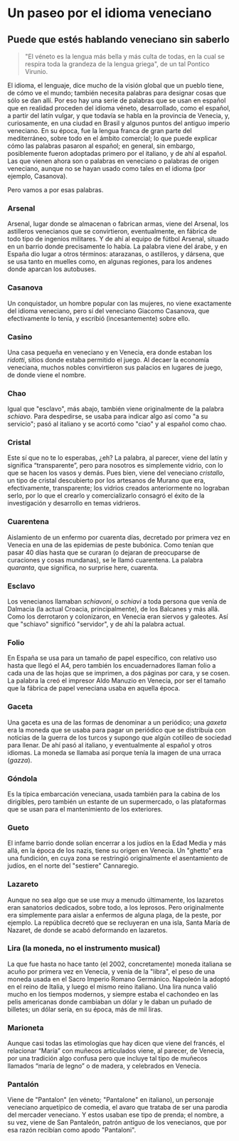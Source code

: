 # Un paseo por el idioma veneciano
## Puede que estés hablando veneciano sin saberlo

> "El véneto es la lengua más bella y más culta de todas, en la cual se respira
> toda la grandeza de la lengua griega", de un tal Pontico Virunio.

El idioma, el lenguaje, dice mucho de la visión global que un pueblo tiene, de
cómo ve el mundo; también necesita palabras para designar cosas que sólo se dan
allí. Por eso hay una serie de palabras que se usan en español que en realidad
proceden del idioma véneto, desarrollado, como el español, a partir del latín
vulgar, y que todavía se habla en la provincia de Venecia, y, curiosamente, en
una ciudad en Brasil y algunos puntos del antiguo imperio veneciano. En su
época, fue la lengua franca de gran parte del mediterráneo, sobre todo en el
ámbito comercial; lo que puede explicar cómo las palabras pasaron al español; en
general, sin embargo, posiblemente fueron adoptadas primero por el italiano, y
de ahí al español. Las que vienen ahora son o palabras en veneciano o palabras de origen veneciano, aunque no se hayan usado como tales en el idioma (por ejemplo, Casanova).

Pero vamos a por esas palabras.

### Arsenal

Arsenal, lugar donde se almacenan o fabrican armas, viene del Arsenal, los
astilleros venecianos que se convirtieron, eventualmente, en fábrica de todo
tipo de ingenios militares. Y de ahí al equipo de fútbol Arsenal, situado en un
barrio donde precisamente lo había. La palabra viene del árabe, y en España dio
lugar a otros términos: atarazanas, o astilleros, y dársena, que se usa tanto en
muelles como, en algunas regiones, para los andenes donde aparcan los autobuses.

### Casanova

Un conquistador, un hombre popular con las mujeres, no viene exactamente del
idioma veneciano, pero sí del veneciano Giacomo Casanova, que efectivamente lo
tenía, y escribió (incesantemente) sobre ello.

### Casino

Una casa pequeña en veneciano y en Venecia, era donde estaban los *ridotti*,
sitios donde estaba permitido el juego. Al decaer la economía veneciana, muchos
nobles convirtieron sus palacios en lugares de juego, de donde viene el nombre.

### Chao

Igual que "esclavo", más abajo, también viene originalmente de la palabra
*schiavo*. Para despedirse, se usaba para indicar algo así como "a su
servicio"; pasó al italiano y se acortó como "ciao" y al español como chao.

### Cristal

Este sí que no te lo esperabas, ¿eh? La palabra, al parecer, viene del latín y significa “transparente”, pero para nosotros es simplemente vidrio, con lo que se hacen los vasos y demás. Pues bien, viene del veneciano *cristallo*, un tipo de cristal descubierto por los artesanos de Murano que era, efectivamente, transparente; los vidrios creados anteriormente no lograban serlo, por lo que el crearlo y comercializarlo consagró el éxito de la investigación y desarrollo en temas vidrieros.

### Cuarentena

Aislamiento de un enfermo por cuarenta días, decretado por primera vez en Venecia en una de las epidemias de peste bubónica. Como tenían que pasar 40 días hasta que se curaran (o dejaran de preocuparse de curaciones y cosas mundanas), se le llamó cuarentena. La palabra *quaranta*, que significa, no surprise here, cuarenta.

### Esclavo

Los venecianos llamaban *schiavoni*, o *schiavi* a toda persona que venía de
Dalmacia (la actual Croacia, principalmente), de los Balcanes y más allá. Como
los derrotaron y colonizaron, en
Venecia eran siervos y galeotes. Así que "schiavo" significó "servidor", y de
ahí la palabra actual.

### Folio

En España se usa para un tamaño de papel específico, con relativo uso hasta que llegó el A4, pero también los encuadernadores llaman folio a cada una de las hojas que se imprimen, a dos páginas por cara, y se cosen. La palabra la creó el impresor Aldo Manuzio en Venecia, por ser el tamaño que la fábrica de papel veneciana usaba en aquella época.

### Gaceta

Una gaceta es una de las formas de denominar a un periódico; una *gaxeta* era la moneda que se usaba para pagar un periódico que se distribuía con noticias de la guerra de los turcos y supongo que algún cotilleo de sociedad para llenar. De ahí pasó al italiano, y eventualmente al español y otros idiomas. La moneda se llamaba así porque tenía la imagen de una urraca (*gazza*).

### Góndola

Es la típica embarcación veneciana, usada también para la cabina de los
dirigibles, pero también un estante de un supermercado, o las plataformas que se
usan para el mantenimiento de los exteriores.

### Gueto

El infame barrio donde solían encerrar a los judíos en la Edad Media y más allá,
en la época de los nazis, tiene su origen en Venecia. Un "ghetto" era una
fundición, en cuya zona se restringió originalmente el asentamiento de
judíos, en el norte del "sestiere" Cannaregio.

### Lazareto

Aunque no sea algo que se use muy a menudo últimamente, los lazaretos eran sanatorios dedicados, sobre todo, a los leprosos. Pero originalmente era simplemente para aislar a enfermos de alguna plaga, de la peste, por ejemplo. La república decretó que se recluyeran en una isla, Santa María de Nazaret, de donde se acabó deformando en lazaretos.

### Lira (la moneda, no el instrumento musical)

La que fue hasta no hace tanto (el 2002, concretamente) moneda italiana se acuño
por primera vez en Venecia, y venía de la "libra", el peso de una moneda usada
en el Sacro Imperio Romano Germánico. Napoleón la adoptó en el reino de Italia,
y luego el mismo reino italiano. Una lira nunca valió mucho en los tiempos
modernos, y siempre estaba el cachondeo en las pelis americanas donde cambiaban
un dólar y le daban un puñado de billetes; un dólar sería, en su época, más de
mil liras.

### Marioneta

Aunque casi todas las etimologías que hay dicen que viene del francés, el relacionar “María” con muñecos articulados viene, al parecer, de Venecia, por una tradición algo confusa pero que incluye tal tipo de muñecos llamados “maría de legno” o de madera, y celebrados en Venecia.

### Pantalón

Viene de "Pantalon" (en véneto; "Pantalone" en italiano), un personaje veneciano
arquetípico de comedia, el avaro que trataba de ser una parodia del mercader
veneciano. Y estos usaban ese tipo de prenda; el nombre, a su vez, viene de San
Pantaleón, patrón antiguo de los venecianos, que por esa razón recibían como
apodo "Pantaloni".
